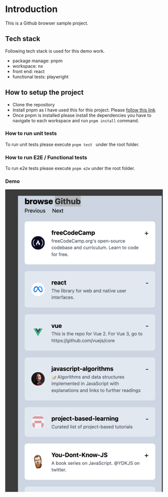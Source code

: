 # Introduction

This is a Github browser sample project. 

## Tech stack

Following tech stack is used for this demo work.

- package manage: pnpm
- workspace: nx
- front end: react
- functional tests: playwright

## How to setup the project

- Clone the repository
- Install pnpm as I have used this for this project. Please [follow this link](https://pnpm.io/installation)
- Once pnpm is installed please install the dependencies you have to navigate to each workspace and run ``` pnpm install ``` command.

### How to run unit tests

To run unit tests please execute ```pnpm test ``` under the root folder.

### How to run E2E / Functional tests

To run e2e tests please execute ```pnpm e2e``` under the root folder.

### Demo

![alt text](image.png)
